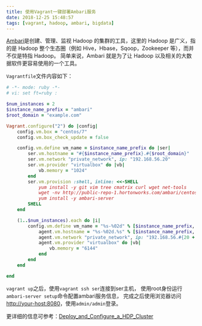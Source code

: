 ```yaml
---
title: 使用Vagrant一键部署Ambari服务
date: 2018-12-25 15:48:57
tags: [vagrant, hadoop, ambari, bigdata]
---
```


[Ambari][]是创建、管理、监视 Hadoop 的集群的工具，这里的 Hadoop 是广义，指的是 Hadoop 整个生态圈（例如 Hive，Hbase，Sqoop，Zookeeper 等），而并不仅是特指 Hadoop。
简单来说，Ambari 就是为了让 Hadoop 以及相关的大数据软件更容易使用的一个工具。

`Vagrantfile`文件内容如下：

```ruby
# -*- mode: ruby -*-
# vi: set ft=ruby :

$num_instances = 2
$instance_name_prefix = "ambari"
$root_domain = "example.com"

Vagrant.configure("2") do |config|
    config.vm.box = "centos/7"
    config.vm.box_check_update = false

    config.vm.define vm_name = $instance_name_prefix do |ser|
        ser.vm.hostname = "#{$instance_name_prefix}.#{$root_domain}"
        ser.vm.network "private_network", ip: "192.168.56.20"
        ser.vm.provider "virtualbox" do |vb|
            vb.memory = "1024"
        end
        ser.vm.provision :shell, inline: <<-SHELL
            yum install -y git vim tree cmatrix curl wget net-tools
            wget -nv http://public-repo-1.hortonworks.com/ambari/centos7/2.x/updates/2.7.0.0/ambari.repo -O /etc/yum.repos.d/ambari.repo
            yum install -y ambari-server
        SHELL
    end

    (1..$num_instances).each do |i|
        config.vm.define vm_name = "%s-%02d" % [$instance_name_prefix, i] do |agent|
            agent.vm.hostname = "%s-%02d.%s" % [$instance_name_prefix, i, $root_domain]
            agent.vm.network "private_network", ip: "192.168.56.#{20 + i}"
            agent.vm.provider "virtualbox" do |vb|
                vb.memory = "6144"
            end
        end
    end

end
```

`vagrant up`之后，使用`vagrant ssh ser`连接到ser主机，
使用root身份运行`ambari-server setup`命令配置ambari服务信息，
完成之后使用浏览器访问[http://your-host:8080]()，使用`admin/admin`登录。

更详细的信息可参考：[Deploy_and_Configure_a_HDP_Cluster][]

[Ambari]: https://ambari.apache.org/
[Deploy_and_Configure_a_HDP_Cluster]: https://docs.hortonworks.com/HDPDocuments/Ambari-2.7.0.0/bk_ambari-installation/content/ch_Deploy_and_Configure_a_HDP_Cluster.html
